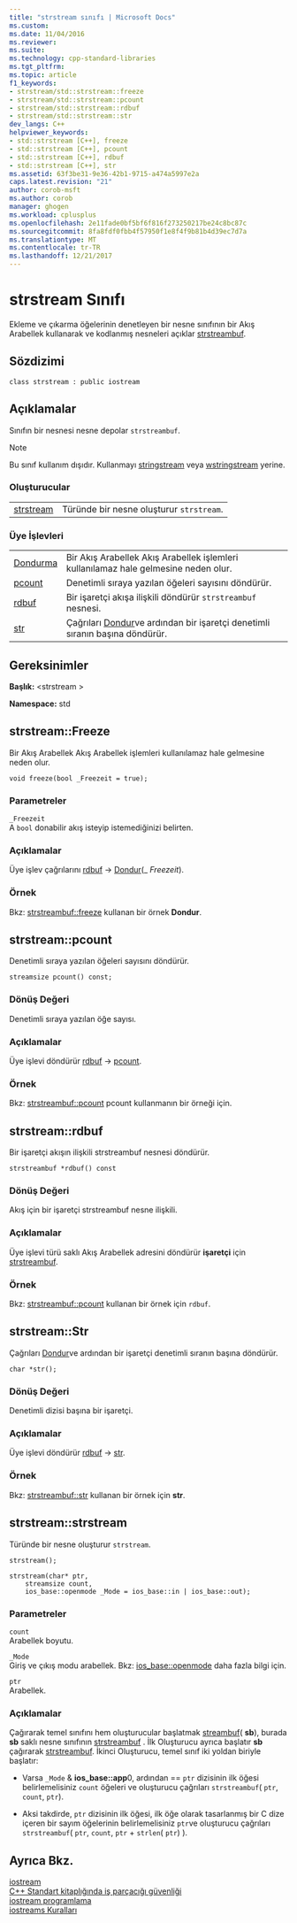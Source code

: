 ```yaml
---
title: "strstream sınıfı | Microsoft Docs"
ms.custom: 
ms.date: 11/04/2016
ms.reviewer: 
ms.suite: 
ms.technology: cpp-standard-libraries
ms.tgt_pltfrm: 
ms.topic: article
f1_keywords:
- strstream/std::strstream::freeze
- strstream/std::strstream::pcount
- strstream/std::strstream::rdbuf
- strstream/std::strstream::str
dev_langs: C++
helpviewer_keywords:
- std::strstream [C++], freeze
- std::strstream [C++], pcount
- std::strstream [C++], rdbuf
- std::strstream [C++], str
ms.assetid: 63f3be31-9e36-42b1-9715-a474a5997e2a
caps.latest.revision: "21"
author: corob-msft
ms.author: corob
manager: ghogen
ms.workload: cplusplus
ms.openlocfilehash: 2e11fade0bf5bf6f816f273250217be24c8bc87c
ms.sourcegitcommit: 8fa8fdf0fbb4f57950f1e8f4f9b81b4d39ec7d7a
ms.translationtype: MT
ms.contentlocale: tr-TR
ms.lasthandoff: 12/21/2017
---
```

# <a name="strstream-class"></a>strstream Sınıfı
Ekleme ve çıkarma öğelerinin denetleyen bir nesne sınıfının bir Akış Arabellek kullanarak ve kodlanmış nesneleri açıklar [strstreambuf](../standard-library/strstreambuf-class.md).  
  
## <a name="syntax"></a>Sözdizimi  
  
```
class strstream : public iostream
```  
  
## <a name="remarks"></a>Açıklamalar  
 Sınıfın bir nesnesi nesne depolar `strstreambuf`.  
  
> [!NOTE]
>  Bu sınıf kullanım dışıdır. Kullanmayı [stringstream](../standard-library/sstream-typedefs.md#stringstream) veya [wstringstream](../standard-library/sstream-typedefs.md#wstringstream) yerine.  
  
### <a name="constructors"></a>Oluşturucular  
  
|||  
|-|-|  
|[strstream](#strstream)|Türünde bir nesne oluşturur `strstream`.|  
  
### <a name="member-functions"></a>Üye İşlevleri  
  
|||  
|-|-|  
|[Dondurma](#freeze)|Bir Akış Arabellek Akış Arabellek işlemleri kullanılamaz hale gelmesine neden olur.|  
|[pcount](#pcount)|Denetimli sıraya yazılan öğeleri sayısını döndürür.|  
|[rdbuf](#rdbuf)|Bir işaretçi akışa ilişkili döndürür `strstreambuf` nesnesi.|  
|[str](#str)|Çağrıları [Dondur](../standard-library/strstreambuf-class.md#freeze)ve ardından bir işaretçi denetimli sıranın başına döndürür.|  
  
## <a name="requirements"></a>Gereksinimler  
 **Başlık:** \<strstream >  
  
 **Namespace:** std  
  
##  <a name="freeze"></a>strstream::Freeze  
 Bir Akış Arabellek Akış Arabellek işlemleri kullanılamaz hale gelmesine neden olur.  
  
```
void freeze(bool _Freezeit = true);
```  
  
### <a name="parameters"></a>Parametreler  
 `_Freezeit`  
 A `bool` donabilir akış isteyip istemediğinizi belirten.  
  
### <a name="remarks"></a>Açıklamalar  
 Üye işlev çağrılarını [rdbuf](#rdbuf) -> [Dondur](../standard-library/strstreambuf-class.md#freeze)(_ *Freezeit*).  
  
### <a name="example"></a>Örnek  
  Bkz: [strstreambuf::freeze](../standard-library/strstreambuf-class.md#freeze) kullanan bir örnek **Dondur**.  
  
##  <a name="pcount"></a>strstream::pcount  
 Denetimli sıraya yazılan öğeleri sayısını döndürür.  
  
```
streamsize pcount() const;
```  
  
### <a name="return-value"></a>Dönüş Değeri  
 Denetimli sıraya yazılan öğe sayısı.  
  
### <a name="remarks"></a>Açıklamalar  
 Üye işlevi döndürür [rdbuf](#rdbuf) -> [pcount](../standard-library/strstreambuf-class.md#pcount).  
  
### <a name="example"></a>Örnek  
  Bkz: [strstreambuf::pcount](../standard-library/strstreambuf-class.md#pcount) pcount kullanmanın bir örneği için.  
  
##  <a name="rdbuf"></a>strstream::rdbuf  
 Bir işaretçi akışın ilişkili strstreambuf nesnesi döndürür.  
  
```
strstreambuf *rdbuf() const
```  
  
### <a name="return-value"></a>Dönüş Değeri  
 Akış için bir işaretçi strstreambuf nesne ilişkili.  
  
### <a name="remarks"></a>Açıklamalar  
 Üye işlevi türü saklı Akış Arabellek adresini döndürür **işaretçi** için [strstreambuf](../standard-library/strstreambuf-class.md).  
  
### <a name="example"></a>Örnek  
  Bkz: [strstreambuf::pcount](../standard-library/strstreambuf-class.md#pcount) kullanan bir örnek için `rdbuf`.  
  
##  <a name="str"></a>strstream::Str  
 Çağrıları [Dondur](../standard-library/strstreambuf-class.md#freeze)ve ardından bir işaretçi denetimli sıranın başına döndürür.  
  
```
char *str();
```  
  
### <a name="return-value"></a>Dönüş Değeri  
 Denetimli dizisi başına bir işaretçi.  
  
### <a name="remarks"></a>Açıklamalar  
 Üye işlevi döndürür [rdbuf](#rdbuf) -> [str](../standard-library/strstreambuf-class.md#str).  
  
### <a name="example"></a>Örnek  
  Bkz: [strstreambuf::str](../standard-library/strstreambuf-class.md#str) kullanan bir örnek için **str**.  
  
##  <a name="strstream"></a>strstream::strstream  
 Türünde bir nesne oluşturur `strstream`.  
  
```
strstream();

strstream(char* ptr,
    streamsize count,
    ios_base::openmode _Mode = ios_base::in | ios_base::out);
```  
  
### <a name="parameters"></a>Parametreler  
 `count`  
 Arabellek boyutu.  
  
 `_Mode`  
 Giriş ve çıkış modu arabellek. Bkz: [ios_base::openmode](../standard-library/ios-base-class.md#openmode) daha fazla bilgi için.  
  
 `ptr`  
 Arabellek.  
  
### <a name="remarks"></a>Açıklamalar  
 Çağırarak temel sınıfını hem oluşturucular başlatmak [streambuf](../standard-library/streambuf-typedefs.md#streambuf)( **sb**), burada **sb** saklı nesne sınıfının [strstreambuf](../standard-library/strstreambuf-class.md) . İlk Oluşturucu ayrıca başlatır **sb** çağırarak [strstreambuf](../standard-library/strstreambuf-class.md#strstreambuf). İkinci Oluşturucu, temel sınıf iki yoldan biriyle başlatır:  
  
-   Varsa `_Mode`  &  **ios_base::app**0, ardından == `ptr` dizisinin ilk öğesi belirlemelisiniz `count` öğeleri ve oluşturucu çağrıları `strstreambuf`( `ptr`, `count`, `ptr`).  
  
-   Aksi takdirde, `ptr` dizisinin ilk öğesi, ilk öğe olarak tasarlanmış bir C dize içeren bir sayım öğelerinin belirlemelisiniz `ptr`ve oluşturucu çağrıları `strstreambuf`( `ptr`, `count`, `ptr` + `strlen`( `ptr`) ).  
  
## <a name="see-also"></a>Ayrıca Bkz.  
 [iostream](../standard-library/istream-typedefs.md#iostream)   
 [C++ Standart kitaplığında iş parçacığı güvenliği](../standard-library/thread-safety-in-the-cpp-standard-library.md)   
 [iostream programlama](../standard-library/iostream-programming.md)   
 [iostreams Kuralları](../standard-library/iostreams-conventions.md)



